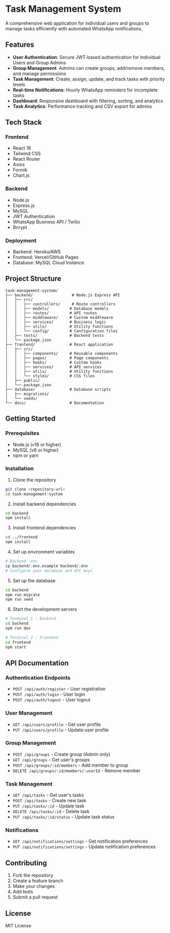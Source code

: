 # Task Management System

A comprehensive web application for individual users and groups to manage tasks efficiently with automated WhatsApp notifications.

## Features

- **User Authentication**: Secure JWT-based authentication for Individual Users and Group Admins
- **Group Management**: Admins can create groups, add/remove members, and manage permissions
- **Task Management**: Create, assign, update, and track tasks with priority levels
- **Real-time Notifications**: Hourly WhatsApp reminders for incomplete tasks
- **Dashboard**: Responsive dashboard with filtering, sorting, and analytics
- **Task Analytics**: Performance tracking and CSV export for admins

## Tech Stack

### Frontend
- React 18
- Tailwind CSS
- React Router
- Axios
- Formik
- Chart.js

### Backend
- Node.js
- Express.js
- MySQL
- JWT Authentication
- WhatsApp Business API / Twilio
- Bcrypt

### Deployment
- Backend: Heroku/AWS
- Frontend: Vercel/GitHub Pages
- Database: MySQL Cloud Instance

## Project Structure

```
task-management-system/
├── backend/                 # Node.js Express API
│   ├── src/
│   │   ├── controllers/     # Route controllers
│   │   ├── models/         # Database models
│   │   ├── routes/         # API routes
│   │   ├── middleware/     # Custom middleware
│   │   ├── services/       # Business logic
│   │   ├── utils/          # Utility functions
│   │   └── config/         # Configuration files
│   ├── tests/              # Backend tests
│   └── package.json
├── frontend/               # React application
│   ├── src/
│   │   ├── components/     # Reusable components
│   │   ├── pages/          # Page components
│   │   ├── hooks/          # Custom hooks
│   │   ├── services/       # API services
│   │   ├── utils/          # Utility functions
│   │   └── styles/         # CSS files
│   ├── public/
│   └── package.json
├── database/               # Database scripts
│   ├── migrations/
│   └── seeds/
└── docs/                   # Documentation
```

## Getting Started

### Prerequisites
- Node.js (v16 or higher)
- MySQL (v8 or higher)
- npm or yarn

### Installation

1. Clone the repository
```bash
git clone <repository-url>
cd task-management-system
```

2. Install backend dependencies
```bash
cd backend
npm install
```

3. Install frontend dependencies
```bash
cd ../frontend
npm install
```

4. Set up environment variables
```bash
# Backend .env
cp backend/.env.example backend/.env
# Configure your database and API keys
```

5. Set up the database
```bash
cd backend
npm run migrate
npm run seed
```

6. Start the development servers
```bash
# Terminal 1 - Backend
cd backend
npm run dev

# Terminal 2 - Frontend
cd frontend
npm start
```

## API Documentation

### Authentication Endpoints
- `POST /api/auth/register` - User registration
- `POST /api/auth/login` - User login
- `POST /api/auth/logout` - User logout

### User Management
- `GET /api/users/profile` - Get user profile
- `PUT /api/users/profile` - Update user profile

### Group Management
- `POST /api/groups` - Create group (Admin only)
- `GET /api/groups` - Get user's groups
- `POST /api/groups/:id/members` - Add member to group
- `DELETE /api/groups/:id/members/:userId` - Remove member

### Task Management
- `GET /api/tasks` - Get user's tasks
- `POST /api/tasks` - Create new task
- `PUT /api/tasks/:id` - Update task
- `DELETE /api/tasks/:id` - Delete task
- `PUT /api/tasks/:id/status` - Update task status

### Notifications
- `GET /api/notifications/settings` - Get notification preferences
- `PUT /api/notifications/settings` - Update notification preferences

## Contributing

1. Fork the repository
2. Create a feature branch
3. Make your changes
4. Add tests
5. Submit a pull request

## License

MIT License